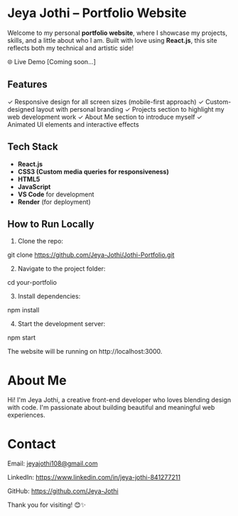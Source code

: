 # Jeya Jothi – Portfolio Website

Welcome to my personal **portfolio website**, where I showcase my projects, skills, and a little about who I am. Built with love using **React.js**, this site reflects both my technical and artistic side!

🌐 Live Demo
[Coming soon...]

## Features

✓ Responsive design for all screen sizes (mobile-first approach)
✓ Custom-designed layout with personal branding
✓ Projects section to highlight my web development work
✓ About Me section to introduce myself
✓ Animated UI elements and interactive effects

## Tech Stack

- **React.js**
- **CSS3 (Custom media queries for responsiveness)**
- **HTML5**
- **JavaScript**
- **VS Code** for development
- **Render** (for deployment)

## How to Run Locally

1. Clone the repo:

git clone https://github.com/Jeya-Jothi/Jothi-Portfolio.git

2. Navigate to the project folder:

cd your-portfolio

3. Install dependencies:

npm install

4. Start the development server:

npm start

The website will be running on http://localhost:3000.

# About Me

Hi! I'm Jeya Jothi, a creative front-end developer who loves blending design with code. I'm passionate about building beautiful and meaningful web experiences.

# Contact

Email: jeyajothi108@gmail.com

LinkedIn: https://www.linkedin.com/in/jeya-jothi-841277211

GitHub: https://github.com/Jeya-Jothi

Thank you for visiting! 😊✨

